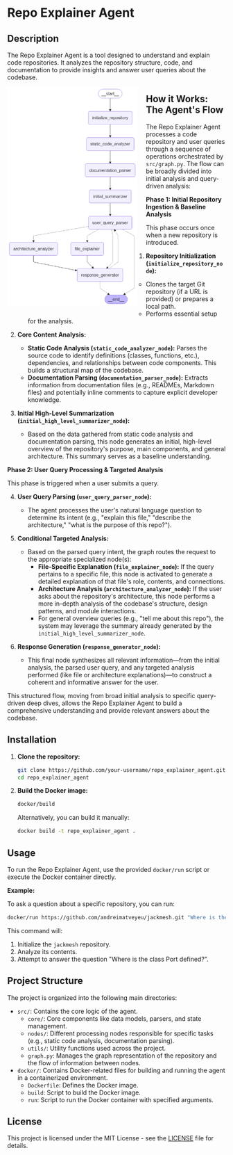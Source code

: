 # Repo Explainer Agent

## Description

The Repo Explainer Agent is a tool designed to understand and explain code repositories. It analyzes the repository structure, code, and documentation to provide insights and answer user queries about the codebase.

<img src="repo_explainer_graph.png" alt="Repo Explainer Graph" width="300" align="left" style="margin-right: 20px; margin-bottom: 10px;" />

## How it Works: The Agent's Flow

The Repo Explainer Agent processes a code repository and user queries through a sequence of operations orchestrated by `src/graph.py`. The flow can be broadly divided into initial analysis and query-driven analysis:

**Phase 1: Initial Repository Ingestion & Baseline Analysis**

This phase occurs once when a new repository is introduced.

1.  **Repository Initialization (`initialize_repository_node`):**
    *   Clones the target Git repository (if a URL is provided) or prepares a local path.
    *   Performs essential setup for the analysis.

2.  **Core Content Analysis:**
    *   **Static Code Analysis (`static_code_analyzer_node`):** Parses the source code to identify definitions (classes, functions, etc.), dependencies, and relationships between code components. This builds a structural map of the codebase.
    *   **Documentation Parsing (`documentation_parser_node`):** Extracts information from documentation files (e.g., READMEs, Markdown files) and potentially inline comments to capture explicit developer knowledge.

3.  **Initial High-Level Summarization (`initial_high_level_summarizer_node`):**
    *   Based on the data gathered from static code analysis and documentation parsing, this node generates an initial, high-level overview of the repository's purpose, main components, and general architecture. This summary serves as a baseline understanding.

**Phase 2: User Query Processing & Targeted Analysis**

This phase is triggered when a user submits a query.

4.  **User Query Parsing (`user_query_parser_node`):**
    *   The agent processes the user's natural language question to determine its intent (e.g., "explain this file," "describe the architecture," "what is the purpose of this repo?").

5.  **Conditional Targeted Analysis:**
    *   Based on the parsed query intent, the graph routes the request to the appropriate specialized node(s):
        *   **File-Specific Explanation (`file_explainer_node`):** If the query pertains to a specific file, this node is activated to generate a detailed explanation of that file's role, contents, and connections.
        *   **Architecture Analysis (`architecture_analyzer_node`):** If the user asks about the repository's architecture, this node performs a more in-depth analysis of the codebase's structure, design patterns, and module interactions.
        *   For general overview queries (e.g., "tell me about this repo"), the system may leverage the summary already generated by the `initial_high_level_summarizer_node`.

6.  **Response Generation (`response_generator_node`):**
    *   This final node synthesizes all relevant information—from the initial analysis, the parsed user query, and any targeted analysis performed (like file or architecture explanations)—to construct a coherent and informative answer for the user.

This structured flow, moving from broad initial analysis to specific query-driven deep dives, allows the Repo Explainer Agent to build a comprehensive understanding and provide relevant answers about the codebase.

## Installation

1.  **Clone the repository:**
    ```bash
    git clone https://github.com/your-username/repo_explainer_agent.git
    cd repo_explainer_agent
    ```
2.  **Build the Docker image:**
    ```bash
    docker/build
    ```
    Alternatively, you can build it manually:
    ```bash
    docker build -t repo_explainer_agent .
    ```

## Usage

To run the Repo Explainer Agent, use the provided `docker/run` script or execute the Docker container directly.

**Example:**

To ask a question about a specific repository, you can run:

```bash
docker/run https://github.com/andreimatveyeu/jackmesh.git "Where is the class Port defined?"
```

This command will:
1.  Initialize the `jackmesh` repository.
2.  Analyze its contents.
3.  Attempt to answer the question "Where is the class Port defined?".

## Project Structure

The project is organized into the following main directories:

*   `src/`: Contains the core logic of the agent.
    *   `core/`: Core components like data models, parsers, and state management.
    *   `nodes/`: Different processing nodes responsible for specific tasks (e.g., static code analysis, documentation parsing).
    *   `utils/`: Utility functions used across the project.
    *   `graph.py`: Manages the graph representation of the repository and the flow of information between nodes.
*   `docker/`: Contains Docker-related files for building and running the agent in a containerized environment.
    *   `Dockerfile`: Defines the Docker image.
    *   `build`: Script to build the Docker image.
    *   `run`: Script to run the Docker container with specified arguments.

## License

This project is licensed under the MIT License - see the [LICENSE](LICENSE) file for details.

